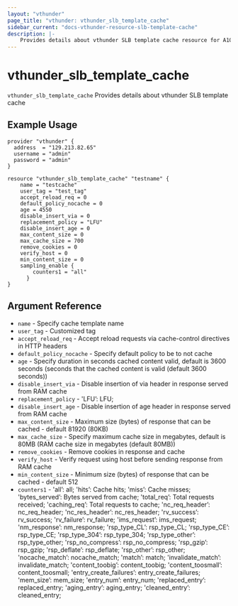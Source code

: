 ```yaml
---
layout: "vthunder"
page_title: "vthunder: vthunder_slb_template_cache"
sidebar_current: "docs-vthunder-resource-slb-template-cache"
description: |-
    Provides details about vthunder SLB template cache resource for A10
---
```


# vthunder\_slb\_template\_cache

`vthunder_slb_template_cache` Provides details about vthunder SLB template cache
## Example Usage


```hcl
provider "vthunder" {
  address  = "129.213.82.65"
  username = "admin"
  password = "admin"
}

resource "vthunder_slb_template_cache" "testname" {
	name = "testcache"
	user_tag = "test_tag"
	accept_reload_req = 0
	default_policy_nocache = 0
	age = 4550
	disable_insert_via = 0
	replacement_policy = "LFU"
	disable_insert_age = 0
	max_content_size = 0
	max_cache_size = 700
	remove_cookies = 0
	verify_host = 0
	min_content_size = 0
	sampling_enable {
        counters1 = "all"
      }
}
```

## Argument Reference

* `name` - Specify cache template name
* `user_tag` - Customized tag
* `accept_reload_req` - Accept reload requests via cache-control directives in HTTP headers
* `default_policy_nocache` - Specify default policy to be to not cache
* `age` - Specify duration in seconds cached content valid, default is 3600 seconds (seconds that the cached content is valid (default 3600 seconds))
* `disable_insert_via` - Disable insertion of via header in response served from RAM cache
* `replacement_policy` - 'LFU’: LFU;
* `disable_insert_age` - Disable insertion of age header in response served from RAM cache
* `max_content_size` - Maximum size (bytes) of response that can be cached - default 81920 (80KB)
* `max_cache_size` - Specify maximum cache size in megabytes, default is 80MB (RAM cache size in megabytes (default 80MB))
* `remove_cookies` - Remove cookies in response and cache
* `verify_host` - Verify request using host before sending response from RAM cache
* `min_content_size` - Minimum size (bytes) of response that can be cached - default 512
* `counters1` - 'all’: all; 'hits’: Cache hits; 'miss’: Cache misses; 'bytes_served’: Bytes served from cache; 'total_req’: Total requests received; 'caching_req’: Total requests to cache; 'nc_req_header’: nc_req_header; 'nc_res_header’: nc_res_header; 'rv_success’: rv_success; 'rv_failure’: rv_failure; 'ims_request’: ims_request; 'nm_response’: nm_response; 'rsp_type_CL’: rsp_type_CL; 'rsp_type_CE’: rsp_type_CE; 'rsp_type_304’: rsp_type_304; 'rsp_type_other’: rsp_type_other; 'rsp_no_compress’: rsp_no_compress; 'rsp_gzip’: rsp_gzip; 'rsp_deflate’: rsp_deflate; 'rsp_other’: rsp_other; 'nocache_match’: nocache_match; 'match’: match; 'invalidate_match’: invalidate_match; 'content_toobig’: content_toobig; 'content_toosmall’: content_toosmall; 'entry_create_failures’: entry_create_failures; 'mem_size’: mem_size; 'entry_num’: entry_num; 'replaced_entry’: replaced_entry; 'aging_entry’: aging_entry; 'cleaned_entry’: cleaned_entry;


